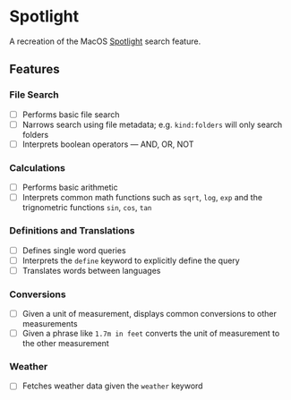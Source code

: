 # Spotlight

A recreation of the MacOS [Spotlight](https://support.apple.com/en-us/HT204014) search feature.

## Features

### File Search

- [ ] Performs basic file search
- [ ] Narrows search using file metadata; e.g. `kind:folders` will only search folders
- [ ] Interprets boolean operators &mdash; AND, OR, NOT

### Calculations

- [ ] Performs basic arithmetic
- [ ] Interprets common math functions such as `sqrt`, `log`, `exp` and the trignometric functions `sin`, `cos`, `tan`

### Definitions and Translations

- [ ] Defines single word queries
- [ ] Interprets the `define` keyword to explicitly define the query
- [ ] Translates words between languages

### Conversions

- [ ] Given a unit of measurement, displays common conversions to other measurements
- [ ] Given a phrase like `1.7m in feet` converts the unit of measurement to the other measurement

### Weather

- [ ] Fetches weather data given the `weather` keyword